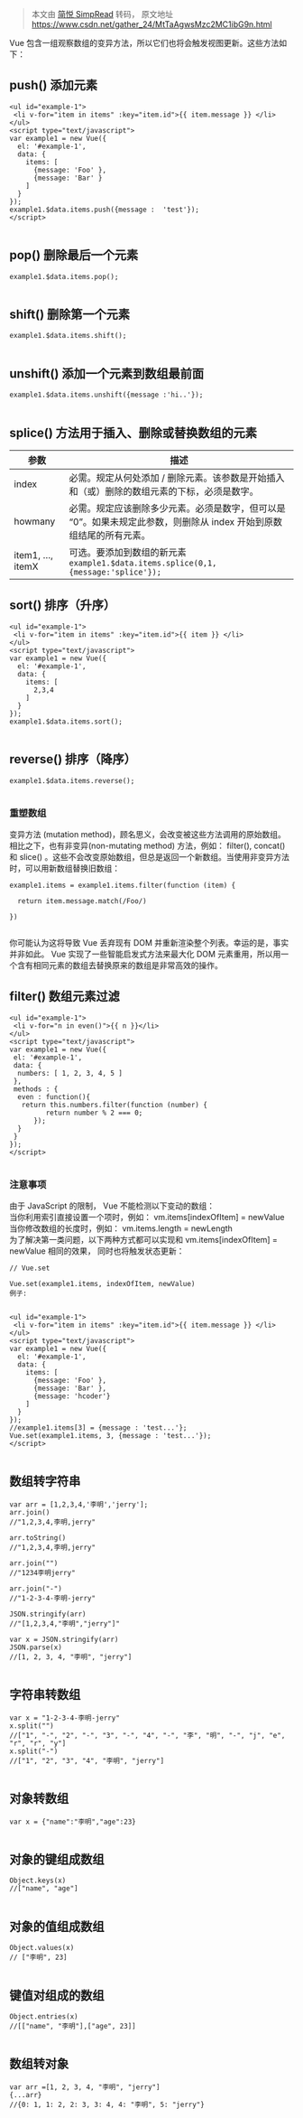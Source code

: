 > 本文由 [简悦 SimpRead](http://ksria.com/simpread/) 转码， 原文地址 https://www.csdn.net/gather_24/MtTaAgwsMzc2MC1ibG9n.html

Vue 包含一组观察数组的变异方法，所以它们也将会触发视图更新。这些方法如下：

push() 添加元素
-----------

```
<ul id="example-1">
 <li v-for="item in items" :key="item.id">{{ item.message }} </li>
</ul>
<script type="text/javascript">
var example1 = new Vue({
  el: '#example-1',
  data: {
    items: [
      {message: 'Foo' },
      {message: 'Bar' }
    ]
  }
});
example1.$data.items.push({message :  'test'});
</script>


```

pop() 删除最后一个元素
--------------

```
example1.$data.items.pop();


```

shift() 删除第一个元素
---------------

```
example1.$data.items.shift();


```

unshift() 添加一个元素到数组最前面
----------------------

```
example1.$data.items.unshift({message :'hi..'});


```

splice() 方法用于插入、删除或替换数组的元素
--------------------------

| 参数 | 描述 |
| --- | --- |
| index | 必需。规定从何处添加 / 删除元素。该参数是开始插入和（或）删除的数组元素的下标，必须是数字。 |
| howmany | 必需。规定应该删除多少元素。必须是数字，但可以是 “0”。如果未规定此参数，则删除从 index 开始到原数组结尾的所有元素。 |
| item1, …, itemX | 可选。要添加到数组的新元素`example1.$data.items.splice(0,1,{message:'splice'});` |

sort() 排序（升序）
-------------

```
<ul id="example-1">
 <li v-for="item in items" :key="item.id">{{ item }} </li>
</ul>
<script type="text/javascript">
var example1 = new Vue({
  el: '#example-1',
  data: {
    items: [
      2,3,4
    ]
  }
});
example1.$data.items.sort();


```

reverse() 排序（降序）
----------------

```
example1.$data.items.reverse();


```

### 重塑数组

变异方法 (mutation method)，顾名思义，会改变被这些方法调用的原始数组。相比之下，也有非变异(non-mutating method) 方法，例如： filter(), concat() 和 slice() 。这些不会改变原始数组，但总是返回一个新数组。当使用非变异方法时，可以用新数组替换旧数组：

```
example1.items = example1.items.filter(function (item) {

  return item.message.match(/Foo/)

})


```

你可能认为这将导致 Vue 丢弃现有 DOM 并重新渲染整个列表。幸运的是，事实并非如此。 Vue 实现了一些智能启发式方法来最大化 DOM 元素重用，所以用一个含有相同元素的数组去替换原来的数组是非常高效的操作。

filter() 数组元素过滤
---------------

```
<ul id="example-1">
 <li v-for="n in even()">{{ n }}</li>
</ul>
<script type="text/javascript">
var example1 = new Vue({
 el: '#example-1',
 data: {
  numbers: [ 1, 2, 3, 4, 5 ]
 },
 methods : {
  even : function(){
   return this.numbers.filter(function (number) {
         return number % 2 === 0;
      });
  }
 }
});
</script>


```

### 注意事项

由于 JavaScript 的限制， Vue 不能检测以下变动的数组：  
当你利用索引直接设置一个项时，例如： vm.items[indexOfItem] = newValue  
当你修改数组的长度时，例如： vm.items.length = newLength  
为了解决第一类问题，以下两种方式都可以实现和 vm.items[indexOfItem] = newValue 相同的效果， 同时也将触发状态更新：

```
// Vue.set

Vue.set(example1.items, indexOfItem, newValue)
例子:


<ul id="example-1">
 <li v-for="item in items" :key="item.id">{{ item.message }} </li>
</ul>
<script type="text/javascript">
var example1 = new Vue({
  el: '#example-1',
  data: {
    items: [
      {message: 'Foo' },
      {message: 'Bar' },
      {message: 'hcoder'}
    ]
  }
});
//example1.items[3] = {message : 'test...'};
Vue.set(example1.items, 3, {message : 'test...'});
</script>


```

数组转字符串
------

```
var arr = [1,2,3,4,'李明','jerry'];
arr.join()
//"1,2,3,4,李明,jerry"

arr.toString()
//"1,2,3,4,李明,jerry"

arr.join("")
//"1234李明jerry"

arr.join("-")
//"1-2-3-4-李明-jerry"

JSON.stringify(arr)
//"[1,2,3,4,"李明","jerry"]"

var x = JSON.stringify(arr)
JSON.parse(x)
//[1, 2, 3, 4, "李明", "jerry"]


```

字符串转数组
------

```
var x = "1-2-3-4-李明-jerry"
x.split("")
//["1", "-", "2", "-", "3", "-", "4", "-", "李", "明", "-", "j", "e", "r", "r", "y"]
x.split("-")
//["1", "2", "3", "4", "李明", "jerry"]


```

对象转数组
-----

```
var x = {"name":"李明","age":23}


```

对象的键组成数组
--------

```
Object.keys(x)
//["name", "age"]


```

对象的值组成数组
--------

```
Object.values(x)
// ["李明", 23]


```

键值对组成的数组
--------

```
Object.entries(x)
//[["name", "李明"],["age", 23]]


```

数组转对象
-----

```
var arr =[1, 2, 3, 4, "李明", "jerry"]
{...arr}
//{0: 1, 1: 2, 2: 3, 3: 4, 4: "李明", 5: "jerry"}


```